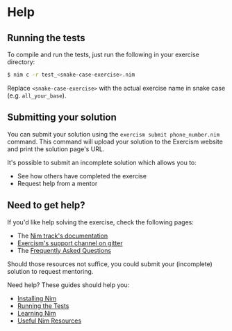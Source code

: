 # Help

## Running the tests

To compile and run the tests, just run the following in your exercise directory:

```bash
$ nim c -r test_<snake-case-exercise>.nim
```

Replace `<snake-case-exercise>` with the actual exercise name in snake case (e.g. `all_your_base`).

## Submitting your solution

You can submit your solution using the `exercism submit phone_number.nim` command.
This command will upload your solution to the Exercism website and print the solution page's URL.

It's possible to submit an incomplete solution which allows you to:

- See how others have completed the exercise
- Request help from a mentor

## Need to get help?

If you'd like help solving the exercise, check the following pages:

- The [Nim track's documentation](https://exercism.org/docs/tracks/nim)
- [Exercism's support channel on gitter](https://gitter.im/exercism/support)
- The [Frequently Asked Questions](https://exercism.org/docs/using/faqs)

Should those resources not suffice, you could submit your (incomplete) solution to request mentoring.

Need help? These guides should help you:

- [Installing Nim](https://exercism.org/tracks/nim/installation)
- [Running the Tests](https://exercism.org/tracks/nim/tests)
- [Learning Nim](https://exercism.org/tracks/nim/learning)
- [Useful Nim Resources](https://exercism.org/tracks/nim/resources)